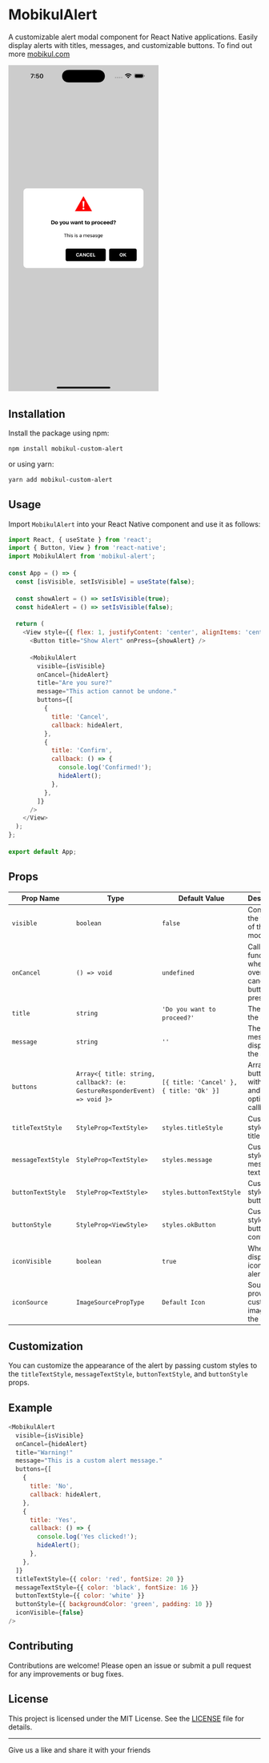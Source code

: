 # MobikulAlert

A customizable alert modal component for React Native applications. Easily display alerts with titles, messages, and customizable buttons.
To find out more [mobikul.com](https://mobikul.com/)

<img src="./src/assets/image.png" alt="MobikulAlert Preview" width="300" /> <!-- Smaller image -->
## Installation

Install the package using npm:

```bash
npm install mobikul-custom-alert
```

or using yarn:

```bash
yarn add mobikul-custom-alert
```

## Usage

Import `MobikulAlert` into your React Native component and use it as follows:

```javascript
import React, { useState } from 'react';
import { Button, View } from 'react-native';
import MobikulAlert from 'mobikul-alert';

const App = () => {
  const [isVisible, setIsVisible] = useState(false);

  const showAlert = () => setIsVisible(true);
  const hideAlert = () => setIsVisible(false);

  return (
    <View style={{ flex: 1, justifyContent: 'center', alignItems: 'center' }}>
      <Button title="Show Alert" onPress={showAlert} />

      <MobikulAlert
        visible={isVisible}
        onCancel={hideAlert}
        title="Are you sure?"
        message="This action cannot be undone."
        buttons={[
          {
            title: 'Cancel',
            callback: hideAlert,
          },
          {
            title: 'Confirm',
            callback: () => {
              console.log('Confirmed!');
              hideAlert();
            },
          },
        ]}
      />
    </View>
  );
};

export default App;
```

## Props

| Prop Name         | Type                          | Default Value               | Description                                                                 |
|-------------------|-------------------------------|-----------------------------|-----------------------------------------------------------------------------|
| `visible`         | `boolean`                     | `false`                     | Controls the visibility of the alert modal.                                 |
| `onCancel`        | `() => void`                  | `undefined`                 | Callback function when the overlay or cancel button is pressed.             |
| `title`           | `string`                      | `'Do you want to proceed?'` | The title of the alert.                                                     |
| `message`         | `string`                      | `''`                        | The message displayed in the alert.                                         |
| `buttons`         | `Array<{ title: string, callback?: (e: GestureResponderEvent) => void }>` | `[{ title: 'Cancel' }, { title: 'Ok' }]` | Array of buttons with titles and optional callbacks. |
| `titleTextStyle`  | `StyleProp<TextStyle>`        | `styles.titleStyle`         | Custom style for the title text.                                            |
| `messageTextStyle`| `StyleProp<TextStyle>`        | `styles.message`            | Custom style for the message text.                                          |
| `buttonTextStyle` | `StyleProp<TextStyle>`        | `styles.buttonTextStyle`    | Custom style for the button text.                                           |
| `buttonStyle`     | `StyleProp<ViewStyle>`        | `styles.okButton`           | Custom style for the button container.                                      |
| `iconVisible`     | `boolean`                     | `true`                      | Whether to display the icon in the alert.                                   |
| `iconSource`      | `ImageSourcePropType`         | `Default Icon`              | Source to provide custom image in the alert                                 |
## Customization

You can customize the appearance of the alert by passing custom styles to the `titleTextStyle`, `messageTextStyle`, `buttonTextStyle`, and `buttonStyle` props.

## Example

```javascript
<MobikulAlert
  visible={isVisible}
  onCancel={hideAlert}
  title="Warning!"
  message="This is a custom alert message."
  buttons={[
    {
      title: 'No',
      callback: hideAlert,
    },
    {
      title: 'Yes',
      callback: () => {
        console.log('Yes clicked!');
        hideAlert();
      },
    },
  ]}
  titleTextStyle={{ color: 'red', fontSize: 20 }}
  messageTextStyle={{ color: 'black', fontSize: 16 }}
  buttonTextStyle={{ color: 'white' }}
  buttonStyle={{ backgroundColor: 'green', padding: 10 }}
  iconVisible={false}
/>
```

## Contributing

Contributions are welcome! Please open an issue or submit a pull request for any improvements or bug fixes.

## License

This project is licensed under the MIT License. See the [LICENSE](LICENSE) file for details.

---


Give us a like and share it with your friends






